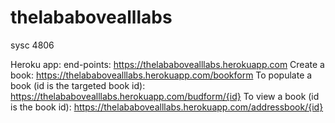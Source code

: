 # thelababovealllabs
sysc 4806

Heroku app:
  end-points: https://thelababovealllabs.herokuapp.com
  Create a book: https://thelababovealllabs.herokuapp.com/bookform
  To populate a book (id is the targeted book id): https://thelababovealllabs.herokuapp.com/budform/{id}
  To view a book (id is the book id): https://thelababovealllabs.herokuapp.com/addressbook/{id}
